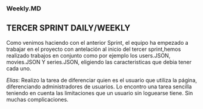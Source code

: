 ### Weekly.MD

## TERCER SPRINT   DAILY/WEEKLY

Como venimos haciendo con el anterior Sprint, el equipo ha empezado a trabajar en el proyecto con antelación al inicio del tercer sprint,hemos realizado trabajos en conjunto como por ejemplo los users.JSON, movies.JSON Y series.JSON, eligiendo las caracteristicas que debia tener cada uno.


*Elias*: Realizo la tarea de diferenciar quien es el usuario que utiliza la página, diferenciando administradores de usuarios. Lo encontro una tarea sencilla teniendo en cuenta las limitaciones que un usuario sin loguearse tiene. Sin muchas complicaciones.